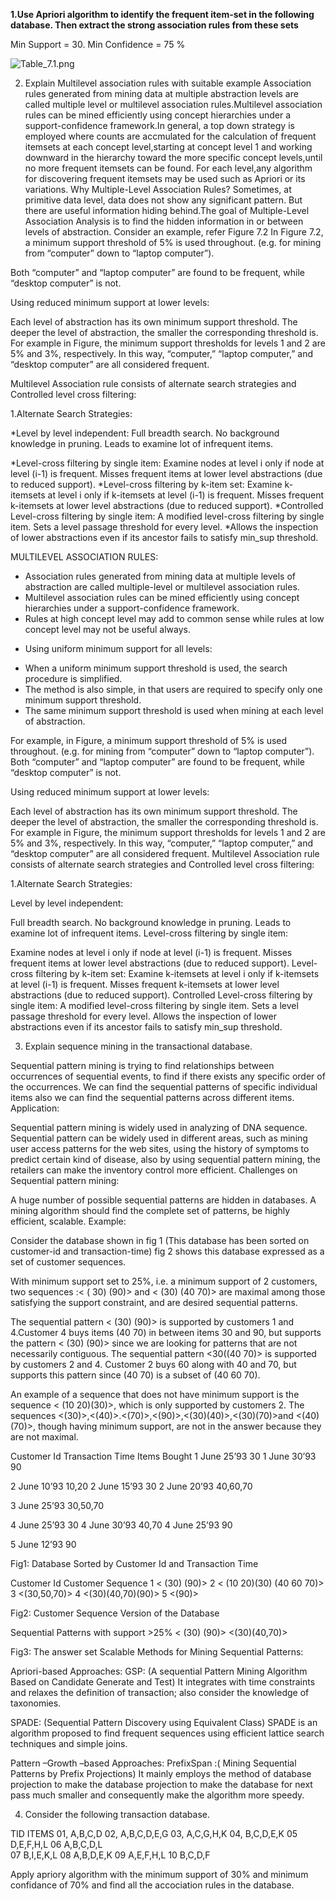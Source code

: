 **1.Use Apriori algorithm to identify the frequent item-set in the following database. Then extract the strong association rules from these sets**

Min Support = 30.  Min Confidence = 75 %

 ![Table_7.1.png](/Images/Table_7.1.png)



2. Explain Multilevel association rules with suitable example 
Association rules generated from mining data at multiple abstraction levels are called multiple level or multilevel association rules.Multilevel association rules can be mined efficiently using concept hierarchies under a support-confidence framework.In general, a top down strategy is employed where counts are accmulated for the calculation of frequent itemsets at each concept level,starting at concept level 1 and working downward in the hierarchy toward the more specific concept levels,until no more frequent itemsets can be found. For each level,any algorithm for discovering frequent itemsets may be used such as Apriori or its variations.
Why Multiple-Level Association Rules?
Sometimes, at primitive data level, data does not show 
any significant pattern. But there are useful information hiding behind.The goal of Multiple-Level Association Analysis is to 
find  the hidden information in or between levels of abstraction.
Consider an example,
refer Figure 7.2
In Figure 7.2, a minimum support threshold of 5% is used throughout.
(e.g. for mining from “computer” down to “laptop computer”).

Both “computer” and “laptop computer” are found to be frequent, while “desktop computer” is not.

Using reduced minimum support at lower levels:

  Each level of abstraction has its own minimum support threshold.
  The deeper the level of abstraction, the smaller the corresponding threshold is.
  For example in Figure, the minimum support thresholds for levels 1 and 2 are 5% and 3%, respectively.
  In this way, “computer,” “laptop computer,” and “desktop computer” are all considered frequent.
  
  Multilevel Association rule consists of alternate search strategies and Controlled level cross filtering:

1.Alternate Search Strategies:

   *Level by level independent:
        Full breadth search.
        No background knowledge in pruning.
        Leads to examine lot of infrequent items.

   *Level-cross filtering by single item:
        Examine nodes at level i only if node at level (i-1) is frequent.
        Misses frequent items at lower level abstractions (due to reduced support).
   *Level-cross filtering by k-item set:
        Examine k-itemsets at level i only if k-itemsets at level (i-1) is frequent.
        Misses frequent k-itemsets at lower level abstractions (due to reduced support).
   *Controlled Level-cross filtering by single item:
        A modified level-cross filtering by single item.
        Sets a level passage threshold for every level.
   *Allows the inspection of lower abstractions even if its ancestor fails to satisfy min_sup threshold.



MULTILEVEL ASSOCIATION RULES:

- Association rules generated from mining data at multiple levels of abstraction are called multiple-level or multilevel association rules.
- Multilevel association rules can be mined efficiently using concept hierarchies under a support-confidence framework.
- Rules at high concept level may add to common sense while rules at low concept level may not be useful always.

* Using uniform minimum support for all levels:
- When a uniform minimum support threshold is used, the search procedure is simplified.
- The method is also simple, in that users are required to specify only one minimum support threshold.
- The same minimum support threshold is used when mining at each level of abstraction.

For example, in Figure, a minimum support threshold of 5% is used throughout.
(e.g. for mining from “computer” down to “laptop computer”).
Both “computer” and “laptop computer” are found to be frequent, while “desktop computer” is not.

Using reduced minimum support at lower levels:

Each level of abstraction has its own minimum support threshold.
The deeper the level of abstraction, the smaller the corresponding threshold is.
For example in Figure, the minimum support thresholds for levels 1 and 2 are 5% and 3%, respectively.
In this way, “computer,” “laptop computer,” and “desktop computer” are all considered frequent.
Multilevel Association rule consists of alternate search strategies and Controlled level cross filtering:

1.Alternate Search Strategies:

Level by level independent:

Full breadth search.
No background knowledge in pruning.
Leads to examine lot of infrequent items.
Level-cross filtering by single item:

Examine nodes at level i only if node at level (i-1) is frequent.
Misses frequent items at lower level abstractions (due to reduced support).
Level-cross filtering by k-item set:
Examine k-itemsets at level i only if k-itemsets at level (i-1) is frequent.
Misses frequent k-itemsets at lower level abstractions (due to reduced support).
Controlled Level-cross filtering by single item:
A modified level-cross filtering by single item.
Sets a level passage threshold for every level.
Allows the inspection of lower abstractions even if its ancestor fails to satisfy min_sup threshold.



3. Explain sequence mining in the transactional database.



Sequential pattern mining is trying to find relationships between occurrences of sequential events, to find if there exists any specific order of the occurrences.
We can find the sequential patterns of specific individual items also we can find the sequential patterns across different items.
Application:

Sequential pattern mining is widely used in analyzing of DNA sequence.
Sequential pattern can be widely used in different areas, such as mining user access patterns for the web sites, using the history of symptoms to predict certain kind of disease, also by using sequential pattern mining, the retailers can make the inventory control more efficient.
Challenges on Sequential pattern mining:

A huge number of possible sequential patterns are hidden in databases.
A mining algorithm should find the complete set of patterns, be highly efficient, scalable.
Example:

Consider the database shown in fig 1 (This database has been sorted on customer-id and transaction-time) fig 2 shows this database expressed as a set of customer sequences.

With minimum support set to 25%, i.e. a minimum support of 2 customers, two sequences :< ( 30) (90)> and < (30) (40 70)> are maximal among those satisfying the support constraint, and are desired sequential patterns.

The sequential pattern < (30) (90)> is supported by customers 1 and 4.Customer 4 buys items (40 70) in between items 30 and 90, but supports the pattern < (30) (90)> since we are looking for patterns that are not necessarily contiguous. The sequential pattern <30((40 70)> is supported by customers 2 and 4. Customer 2 buys 60 along with 40 and 70, but supports this pattern since (40 70) is a subset of (40 60 70).

An example of a sequence that does not have minimum support is the sequence < (10 20)(30)>, which is only supported by customers 2. The sequences <(30)>,<(40)>.<(70)>,<(90)>,<(30)(40)>,<(30)(70)>and <(40)(70)>, though having minimum support, are not in the answer because they are not maximal.

Customer Id	Transaction Time	Items Bought
1               June 25’93              30
1               June 30’93              90

2               June 10’93              10,20
2               June 15’93              30
2               June 20’93              40,60,70

3               June 25’93	        30,50,70

4               June 25’93              30
4               June 30’93              40,70
4               June 25’93              90

5               June 12’93              90


Fig1: Database Sorted by Customer Id and Transaction Time


Customer Id	Customer Sequence
1               < (30) (90)>
2               < (10 20)(30) (40 60 70)>
3               <(30,50,70)>
4               <(30)(40,70)(90)>
5               <(90)>

Fig2: Customer Sequence Version of the Database


Sequential Patterns with support >25%
< (30) (90)>
<(30)(40,70)>

Fig3: The answer set
Scalable Methods for Mining Sequential Patterns:

Apriori-based Approaches:
GSP: (A sequential Pattern Mining Algorithm Based on Candidate Generate and Test) It integrates with time constraints and relaxes the definition of transaction; also consider the knowledge of taxonomies.

SPADE: (Sequential Pattern Discovery using Equivalent Class) SPADE is an algorithm proposed to find frequent sequences using efficient lattice search techniques and simple joins.

Pattern –Growth –based Approaches:
PrefixSpan :( Mining Sequential Patterns by Prefix Projections) It mainly employs the method of database projection to make the database projection to make the database for next pass much smaller and consequently make the algorithm more speedy.



4. Consider the following transaction database.

TID	ITEMS
01,	A,B,C,D
02, 	A,B,C,D,E,G
03,	A,C,G,H,K
04,	B,C,D,E,K
05	D,E,F,H,L
06	A,B,C,D,L	
07	B,I,E,K,L
08	A,B,D,E,K
09	A,E,F,H,L
10	B,C,D,F

Apply apriory algorithm with the minimum support of 30% and minimum confidance of 70% and find all the accociation rules in the database.

	
